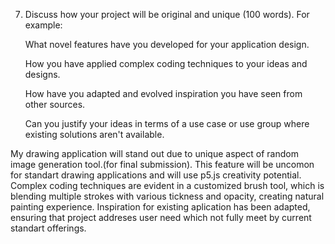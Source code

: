7. Discuss how your project will be original and unique (100 words). For example:

    What novel features have you developed for your application design.

    How you have applied complex coding techniques to your ideas and designs.

    How have you adapted and evolved inspiration you have seen from other sources.

    Can you justify your ideas in terms of a use case or use group where existing solutions aren't available.


My drawing application will stand out due to unique aspect of random image generation tool.(for final submission).
This feature will be uncomon for standart drawing applications and will use p5.js creativity potential.
Complex coding techniques are evident in a customized brush tool, which is blending multiple strokes with various
tickness and opacity, creating natural painting experience.
Inspiration for existing aplication has been adapted, ensuring that project addreses user need which not fully meet by current standart offerings.
